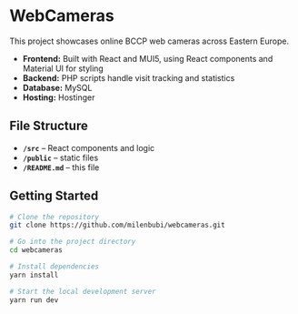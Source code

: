 # WebCameras

This project showcases online BCCP web cameras across Eastern Europe.  

- **Frontend:** Built with React and MUI5, using React components and Material UI for styling  
- **Backend:** PHP scripts handle visit tracking and statistics  
- **Database:** MySQL
- **Hosting:** Hostinger

## File Structure

- **`/src`** – React components and logic
- **`/public`** – static files
- **`/README.md`** – this file

## Getting Started

```bash
# Clone the repository
git clone https://github.com/milenbubi/webcameras.git

# Go into the project directory
cd webcameras

# Install dependencies
yarn install

# Start the local development server
yarn run dev
